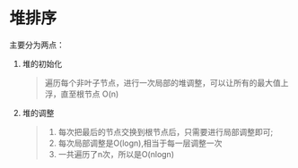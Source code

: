 # 堆排序
主要分为两点：
1. 堆的初始化
    > 遍历每个非叶子节点，进行一次局部的堆调整，可以让所有的最大值上浮，直至根节点 O(n)
2. 堆的调整
    > 1. 每次把最后的节点交换到根节点后，只需要进行局部调整即可;
    > 2. 每次局部调整是O(logn),相当于每一层调整一次
    > 3. 一共遍历了n次，所以是O(nlogn)